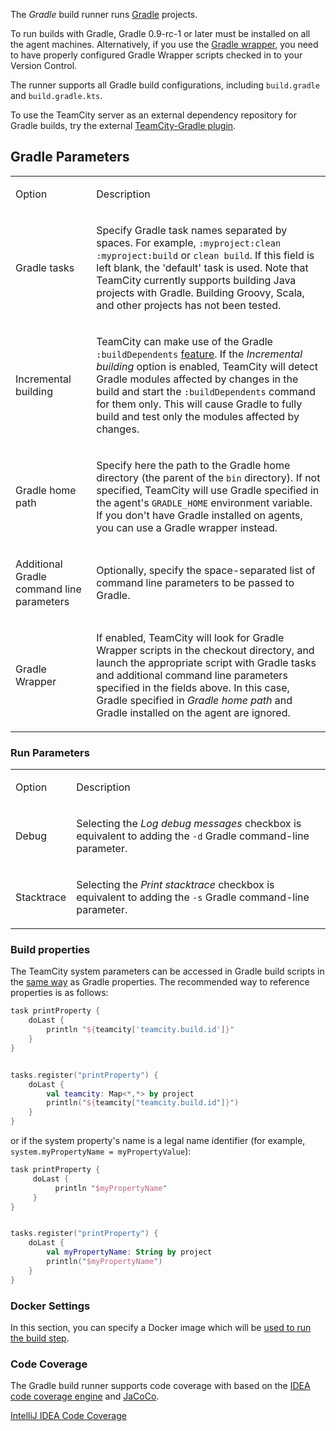 [//]: # (title: Gradle)
[//]: # (auxiliary-id: Gradle)

The _Gradle_ build runner runs [Gradle](http://www.gradle.org) projects.

To run builds with Gradle, Gradle 0.9-rc-1 or later must be installed on all the agent machines. Alternatively, if you use the [Gradle wrapper](https://docs.gradle.org/3.3/userguide/gradle_wrapper.html), you need to have properly configured Gradle Wrapper scripts checked in to your Version Control.

The runner supports all Gradle build configurations, including `build.gradle` and `build.gradle.kts`.

<tip>

To use the TeamCity server as an external dependency repository for Gradle builds, try the external [TeamCity-Gradle plugin](https://github.com/jk1/TeamCity-dependencies-gradle-plugin).

</tip>

## Gradle Parameters

<table><tr>

<td>

Option


</td>

<td>

Description


</td></tr><tr>

<td>

Gradle tasks


</td>

<td>

Specify Gradle task names separated by spaces. For example, `:myproject:clean :myproject:build` or `clean build`. If this field is left blank, the 'default' task is used. Note that TeamCity currently supports building Java projects with Gradle. Building Groovy, Scala, and other projects has not been tested.

</td></tr><tr>

<td>

Incremental building


</td>

<td>

TeamCity can make use of the Gradle `:buildDependents` [feature](http://www.gradle.org/docs/current/userguide/userguide_single.html#sec:multiproject_build_and_test). If the _Incremental building_ option is enabled, TeamCity will detect Gradle modules affected by changes in the build and start the `:buildDependents` command for them only. This will cause Gradle to fully build and test only the modules affected by changes.

</td></tr><tr>

<td>

Gradle home path


</td>

<td>

Specify here the path to the Gradle home directory (the parent of the `bin` directory). If not specified, TeamCity will use Gradle specified in the agent's `GRADLE_HOME` environment variable. If you don't have Gradle installed on agents, you can use a Gradle wrapper instead.

</td></tr><tr>

<td>

Additional Gradle command line parameters

</td>

<td>

Optionally, specify the space-separated list of command line parameters to be passed to Gradle.

</td></tr><tr>

<td>

Gradle Wrapper


</td>

<td>

If enabled, TeamCity will look for Gradle Wrapper scripts in the checkout directory, and launch the appropriate script with Gradle tasks and additional command line parameters specified in the fields above. In this case, Gradle specified in _Gradle home path_ and Gradle installed on the agent are ignored.

</td></tr></table>

<anchor name="LaunchingParameters"/>

### Run Parameters
[//]: # (AltHead: LaunchingParameters cbr) 

<table><tr>

<td>

Option


</td>

<td>

Description


</td></tr><tr>

<td>

Debug


</td>

<td>

Selecting the _Log debug messages_ checkbox is equivalent to adding the `-d` Gradle command-line parameter.

</td></tr><tr>

<td>

Stacktrace


</td>

<td>

Selecting the _Print stacktrace_ checkbox is equivalent to adding the `-s` Gradle command-line parameter.


</td></tr></table>

<include src="ant.md" include-id="java-param"/>

### Build properties

The TeamCity system parameters can be accessed in Gradle build scripts in the [same way](upgrade-notes.md#Gradle%3A+Breaking+change+compared+to+9.1.2) as Gradle properties. The recommended way to reference properties is as follows:

<tabs>

```Groovy
task printProperty {
    doLast {
        println "${teamcity['teamcity.build.id']}"
    }
}

```

```Kotlin

tasks.register("printProperty") {
    doLast {
        val teamcity: Map<*,*> by project
        println("${teamcity["teamcity.build.id"]}")
    }
}
```

</tabs>

or if the system property's name is a legal name identifier (for example, `system.myPropertyName = myPropertyValue`):

<tabs>

```Groovy
task printProperty {
     doLast {
          println "$myPropertyName"
     }
}

```

```Kotlin

tasks.register("printProperty") {
    doLast {
        val myPropertyName: String by project
        println("$myPropertyName")
    }
}
```

</tabs>

### Docker Settings

In this section, you can specify a Docker image which will be [used to run the build step](docker-wrapper.md).

<anchor name="coverage"/>

### Code Coverage
[//]: # (AltHead: coverage)

The Gradle build runner supports code coverage with based on the [IDEA code coverage engine](intellij-idea.md) and [JaCoCo](jacoco.md).


<seealso>
        <category ref="admin-guide">
            <a href="intellij-idea.md">IntelliJ IDEA Code Coverage</a>
        </category>
</seealso>